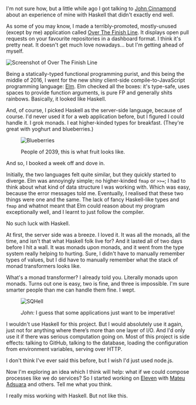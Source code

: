 I'm not sure how, but a little while ago I got talking to [John Cinnamond][@jcinnamond] about an experience of mine with Haskell that didn't exactly end well.

As some of you may know, I made a terribly-promoted, mostly-unused (except by me) application called [Over The Finish Line][]. It displays open pull requests on your favourite repositories in a dashboard format. I think it's pretty neat. It doesn't get much love nowadays… but I'm getting ahead of myself.

![Screenshot of Over The Finish Line](http://assets.monospacedmonologues.com/2017-05-31+-+Over+The+Finish+Line.png)

Being a statically-typed functional programming purist, and this being the middle of 2016, I went for the new shiny client-side compile-to-JavaScript programming language: [Elm][]. Elm checked all the boxes: it's type-safe, uses spaces to provide function arguments, is pure FP and generally shits rainbows. Basically, it looked like Haskell.

And, of course, I picked Haskell as the server-side language, because of course. I'd never used it for a web application before, but I figured I could handle it. I grok monads. I eat higher-kinded types for breakfast. (They're great with yoghurt and blueberries.)

<figure>
  <p><img src="http://assets.monospacedmonologues.com/2017-05-31+-+blueberries.jpg" alt="Blueberries"/></p>
  <figcaption>People of 2039, this is what fruit looks like.</figcaption>
</figure>

And so, I booked a week off and dove in.

Initially, the two languages felt quite similar, but they quickly started to diverge. Elm was annoyingly simple; no higher-kinded `fmap` or `>>=`; I had to think about what kind of data structure I was working with. Which was easy, because the error messages told me. Eventually, I realised that these two things were one and the same. The lack of fancy Haskell-like types and `fmap` and whatnot meant that Elm could reason about my program exceptionally well, and I learnt to just follow the compiler.

No such luck with Haskell.

At first, the server side was a breeze. I loved it. It was all the monads, all the time, and isn't that what Haskell folk live for? And it lasted all of two days before I hit a wall. It was monads upon monads, and it went from the type system really helping to hurting. Sure, I didn't have to manually remember types of values, but I did have to manually remember what the stack of monad transformers looks like.

What's a monad transformer? I already told you. Literally monads upon monads. Turns out one is easy, two is fine, and three is impossible. I'm sure smarter people than me can handle them fine. I wept.

<figure>
  <p><img src="http://assets.monospacedmonologues.com/2017-05-31+-+sqhell.png" alt="SQHell"/></p>
  <figcaption><em>John:</em> I guess that some applications just want to be imperative!</figcaption>
</figure>

I wouldn't use Haskell for this project. But I would absolutely use it again, just not for anything where there’s more than one layer of I/O. And I'd only use it if there was serious computation going on. Most of this project is side effects: talking to GitHub, talking to the database, loading the configuration from environment variables, serving over HTTP.

I don't think I've ever said this before, but I wish I'd just used node.js.

Now I'm exploring an idea which I think will help: what if we could compose processes like we do services? So I started working on [Eleven][] with [Mateu Adsuara][@mateuadsuara] and others. Tell me what you think.

I really miss working with Haskell. But not like this.

[Over The Finish Line]: https://overthefinishline.com/
[Elm]: http://elm-lang.org/
[Eleven]: https://github.com/SamirTalwar/eleven
[@jcinnamond]: https://twitter.com/jcinnamond
[@mateuadsuara]: https://twitter.com/mateuadsuara
